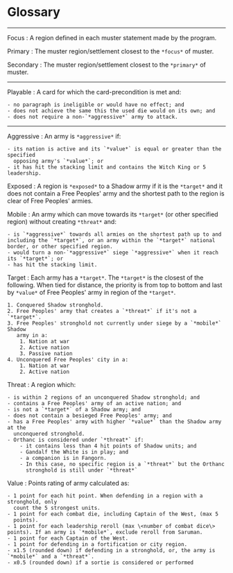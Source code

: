 # Glossary

---

Focus
: A region defined in each muster statement made by the program.

Primary
: The muster region/settlement closest to the `*focus*` of muster.

Secondary
: The muster region/settlement closest to the `*primary*` of muster.

---

Playable
: A card for which the card-precondition is met and:

	- no paragraph is ineligible or would have no effect; and
	- does not achieve the same this the used die would on its own; and
	- does not require a non-`*aggressive*` army to attack.

---

Aggressive
: An army is `*aggressive*` if:

	- its nation is active and its `*value*` is equal or greater than the specified
	  opposing army's `*value*`; or
	- it has hit the stacking limit and contains the Witch King or 5 leadership.

Exposed
: A region is `*exposed*` to a Shadow army if it is the `*target*` and it does not contain a Free Peoples' army and the shortest path to the region is clear of Free Peoples' armies.


Mobile
: An army which can move towards its `*target*` (or other specified region) without creating `*threat*` and:

	- is `*aggressive*` towards all armies on the shortest path up to and including the `*target*`, or an army within the `*target*` national border, or other specified region.
	- would turn a non-`*aggressive*` siege `*aggressive*` when it reach its `*target*`; or
	- has hit the stacking limit.


Target
: Each army has a `*target*`. The `*target*` is the closest of the following.
When tied for distance, the priority is from top to bottom and last by `*value*`
of Free Peoples' army in region of the `*target*`.

	1. Conquered Shadow stronghold.
	2. Free Peoples' army that creates a `*threat*` if it's not a `*target*`.
	3. Free Peoples' stronghold not currently under siege by a `*mobile*` Shadow
	   army in a:
		1. Nation at war
		2. Active nation
		3. Passive nation
	4. Unconquered Free Peoples' city in a:
		1. Nation at war
		2. Active nation


Threat
: A region which:

	- is within 2 regions of an unconquered Shadow stronghold; and
	- contains a Free Peoples' army of an active nation; and
	- is not a `*target*` of a Shadow army; and
	- does not contain a besieged Free Peoples' army; and
	- has a Free Peoples' army with higher `*value*` than the Shadow army at the
	  unconquered stronghold.
	- Orthanc is considered under `*threat*` if:
		- it contains less than 4 hit points of Shadow units; and
		- Gandalf the White is in play; and
		- a companion is in Fangorn.
		- In this case, no specific region is a `*threat*` but the Orthanc
		  stronghold is still under `*threat*`


Value
: Points rating of army calculated as:

	- 1 point for each hit point. When defending in a region with a stronghold, only
	  count the 5 strongest units.
	- 1 point for each combat die, including Captain of the West, (max 5
	  points).
	- 1 point for each leadership reroll (max \<number of combat dice\> points). If an army is `*mobile*`, exclude reroll from Saruman.
	- 1 point for each Captain of the West.
	- 1 point for defending in a fortification or city region.
	- x1.5 (rounded down) if defending in a stronghold, or, the army is `*mobile*` and a `*threat*`.
	- x0.5 (rounded down) if a sortie is considered or performed
